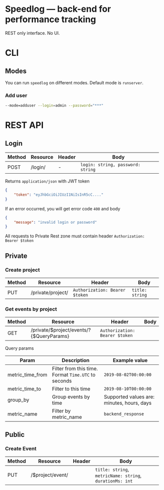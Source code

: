 # Speedlog — back-end for performance tracking

REST only interface. No UI.

# CLI

## Modes
You can run `speedlog` on different modes. Default mode is `runserver`.

### Add user

```bash
--mode=adduser --login=admin --password="***"
```

# REST API

## Login

|Method|Resource|Header|Body                             |
|------|--------|------|---------------------------------|
|POST  |/login/ | -    |`login: string, password: string`|

Returns `application/json` with JWT token

```json
{
    "token": "eyJhbGciOiJIUzI1NiIsInR5cC...." 
}
```
If an error occurred, you will get error code `400` and body
```json
{
    "message": "invalid login or password"
}
```

All requests to Private Rest zone must contain header 
`Authorization: Bearer $token` 

## Private
### Create project

|Method|Resource          |Header                         |Body           |
|------|------------------|-------------------------------|---------------|
|PUT   |/private/project/ | `Authorization: Bearer $token`|`title: string`|

### Get events by project

|Method|Resource                                 |Header                         |Body|
|------|-----------------------------------------|-------------------------------|----|
|GET   |/private/$project/events/?{$QueryParams} | `Authorization: Bearer $token`|    | 

Query params

|Param           |Description                                                    |Example value                             |
|----------------|---------------------------------------------------------------|------------------------------------------|
|metric_time_from|Filter from this time. Format `Time.UTC` to seconds            |`2019-08-02T00:00:00`                     |
|metric_time_to  |Filter to this time                                            |`2019-08-10T00:00:00`                     |
|group_by        |Group events by time                                           |Supported values are: minutes, hours, days|
|metric_name     |Filter by metric_name                                          |`backend_response`                        |

## Public 

### Create Event

|Method|Resource          |Header|Body                                                    |
|------|------------------|------|--------------------------------------------------------|
|PUT   |/$project/event/  |      |`title: string`, `metricName: string`, `durationMs: int`|